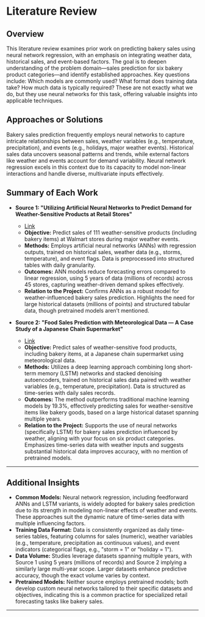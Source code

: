 # Literature Review

## Overview
This literature review examines prior work on predicting bakery sales using neural network regression, with an emphasis on integrating weather data, historical sales, and event-based factors. The goal is to deepen understanding of the problem domain—sales prediction for six bakery product categories—and identify established approaches. Key questions include: Which models are commonly used? What format does training data take? How much data is typically required? These are not exactly what we do, but they use neural networks for this task, offering valuable insights into applicable techniques.

## Approaches or Solutions
Bakery sales prediction frequently employs neural networks to capture intricate relationships between sales, weather variables (e.g., temperature, precipitation), and events (e.g., holidays, major weather events). Historical sales data uncovers seasonal patterns and trends, while external factors like weather and events account for demand variability. Neural network regression excels in this context due to its capacity to model non-linear interactions and handle diverse, multivariate inputs effectively.

## Summary of Each Work

- **Source 1: "Utilizing Artificial Neural Networks to Predict Demand for Weather-Sensitive Products at Retail Stores"**
  - [Link](https://arxiv.org/abs/1711.08325)
  - **Objective:** Predict sales of 111 weather-sensitive products (including bakery items) at Walmart stores during major weather events.
  - **Methods:** Employs artificial neural networks (ANNs) with regression outputs, trained on historical sales, weather data (e.g., storms, temperature), and event flags. Data is preprocessed into structured tables with daily granularity.
  - **Outcomes:** ANN models reduce forecasting errors compared to linear regression, using 5 years of data (millions of records) across 45 stores, capturing weather-driven demand spikes effectively.
  - **Relation to the Project:** Confirms ANNs as a robust model for weather-influenced bakery sales prediction. Highlights the need for large historical datasets (millions of points) and structured tabular data, though pretrained models aren’t mentioned.

- **Source 2: "Food Sales Prediction with Meteorological Data — A Case Study of a Japanese Chain Supermarket"**
  - [Link](https://link.springer.com/chapter/10.1007/978-3-319-61845-6_10)
  - **Objective:** Predict sales of weather-sensitive food products, including bakery items, at a Japanese chain supermarket using meteorological data.
  - **Methods:** Utilizes a deep learning approach combining long short-term memory (LSTM) networks and stacked denoising autoencoders, trained on historical sales data paired with weather variables (e.g., temperature, precipitation). Data is structured as time-series with daily sales records.
  - **Outcomes:** The method outperforms traditional machine learning models by 19.3%, effectively predicting sales for weather-sensitive items like bakery goods, based on a large historical dataset spanning multiple years.
  - **Relation to the Project:** Supports the use of neural networks (specifically LSTM) for bakery sales prediction influenced by weather, aligning with your focus on six product categories. Emphasizes time-series data with weather inputs and suggests substantial historical data improves accuracy, with no mention of pretrained models.

---

## Additional Insights
- **Common Models:** Neural network regression, including feedforward ANNs and LSTM variants, is widely adopted for bakery sales prediction due to its strength in modeling non-linear effects of weather and events. These approaches suit the dynamic nature of time-series data with multiple influencing factors.
- **Training Data Format:** Data is consistently organized as daily time-series tables, featuring columns for sales (numeric), weather variables (e.g., temperature, precipitation as continuous values), and event indicators (categorical flags, e.g., "storm = 1" or "holiday = 1").
- **Data Volume:** Studies leverage datasets spanning multiple years, with Source 1 using 5 years (millions of records) and Source 2 implying a similarly large multi-year scope. Larger datasets enhance predictive accuracy, though the exact volume varies by context.
- **Pretrained Models:** Neither source employs pretrained models; both develop custom neural networks tailored to their specific datasets and objectives, indicating this is a common practice for specialized retail forecasting tasks like bakery sales.

---